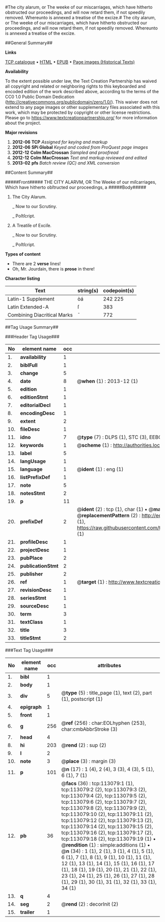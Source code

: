 #The city alarum, or The weeke of our miscarriages, which have hitherto obstructed our proceedings, and will now retard them, if not speedily removed. Whereunto is annexed a treatise of the excize.#
The city alarum, or The weeke of our miscarriages, which have hitherto obstructed our proceedings, and will now retard them, if not speedily removed. Whereunto is annexed a treatise of the excize.

##General Summary##

**Links**

[TCP catalogue](http://www.ota.ox.ac.uk/tcp/)  • 
[HTML](http://tei.it.ox.ac.uk/tcp/Texts-HTML/free/A79/A79815.html)  • 
[EPUB](http://tei.it.ox.ac.uk/tcp/Texts-EPUB/free/A79/A79815.epub) • 
[Page images (Historical Texts)](https://historicaltexts.jisc.ac.uk/eebo-99860952e)

**Availability**

To the extent possible under law, the Text Creation Partnership has waived all copyright and related or neighboring rights to this keyboarded and encoded edition of the work described above, according to the terms of the CC0 1.0 Public Domain Dedication (http://creativecommons.org/publicdomain/zero/1.0/). This waiver does not extend to any page images or other supplementary files associated with this work, which may be protected by copyright or other license restrictions. Please go to https://www.textcreationpartnership.org/ for more information about the project.

**Major revisions**

1. __2012-06__ __TCP__ *Assigned for keying and markup*
1. __2012-06__ __SPi Global__ *Keyed and coded from ProQuest page images*
1. __2012-12__ __Colm MacCrossan__ *Sampled and proofread*
1. __2012-12__ __Colm MacCrossan__ *Text and markup reviewed and edited*
1. __2013-02__ __pfs__ *Batch review (QC) and XML conversion*

##Content Summary##

#####Front#####
THE CITY ALARVM, OR The Weeke of our miſcarriages, Which have hitherto obſtructed our proceedings, a
#####Body#####

1. The City Alarum.

    _ Now to our Scrutiny.

    _ Poſtſcript.

1. A Treatiſe of Exciſe.

    _ Now to our Scrutiny.

    _ Poſtſcript.

**Types of content**

  * There are 2 **verse** lines!
  * Oh, Mr. Jourdain, there is **prose** in there!

**Character listing**


|Text|string(s)|codepoint(s)|
|---|---|---|
|Latin-1 Supplement|òá|242 225|
|Latin Extended-A|ſ|383|
|Combining             Diacritical Marks|̄|772|

##Tag Usage Summary##

###Header Tag Usage###

|No|element name|occ|attributes|
|---|---|---|---|
|1.|__availability__|1||
|2.|__biblFull__|1||
|3.|__change__|5||
|4.|__date__|8| @__when__ (1) : 2013-12 (1)|
|5.|__edition__|1||
|6.|__editionStmt__|1||
|7.|__editorialDecl__|1||
|8.|__encodingDesc__|1||
|9.|__extent__|2||
|10.|__fileDesc__|1||
|11.|__idno__|7| @__type__ (7) : DLPS (1), STC (3), EEBO-CITATION (1), PROQUEST (1), VID (1)|
|12.|__keywords__|1| @__scheme__ (1) : http://authorities.loc.gov/ (1)|
|13.|__label__|5||
|14.|__langUsage__|1||
|15.|__language__|1| @__ident__ (1) : eng (1)|
|16.|__listPrefixDef__|1||
|17.|__note__|5||
|18.|__notesStmt__|2||
|19.|__p__|11||
|20.|__prefixDef__|2| @__ident__ (2) : tcp (1), char (1)  •  @__matchPattern__ (2) : ([0-9\-]+):([0-9IVX]+) (1), (.+) (1)  •  @__replacementPattern__ (2) : http://eebo.chadwyck.com/downloadtiff?vid=$1&page=$2 (1), https://raw.githubusercontent.com/textcreationpartnership/Texts/master/tcpchars.xml#$1 (1)|
|21.|__profileDesc__|1||
|22.|__projectDesc__|1||
|23.|__pubPlace__|2||
|24.|__publicationStmt__|2||
|25.|__publisher__|2||
|26.|__ref__|1| @__target__ (1) : http://www.textcreationpartnership.org/docs/. (1)|
|27.|__revisionDesc__|1||
|28.|__seriesStmt__|1||
|29.|__sourceDesc__|1||
|30.|__term__|3||
|31.|__textClass__|1||
|32.|__title__|3||
|33.|__titleStmt__|2||


###Text Tag Usage###

|No|element name|occ|attributes|
|---|---|---|---|
|1.|__bibl__|1||
|2.|__body__|1||
|3.|__div__|5| @__type__ (5) : title_page (1), text (2), part (1), postscript (1)|
|4.|__epigraph__|1||
|5.|__front__|1||
|6.|__g__|256| @__ref__ (256) : char:EOLhyphen (253), char:cmbAbbrStroke (3)|
|7.|__head__|4||
|8.|__hi__|203| @__rend__ (2) : sup (2)|
|9.|__l__|2||
|10.|__note__|3| @__place__ (3) : margin (3)|
|11.|__p__|101| @__n__ (17) : 1 (4), 2 (4), 3 (3), 4 (3), 5 (1), 6 (1), 7 (1)|
|12.|__pb__|36| @__facs__ (36) : tcp:113079:1 (1), tcp:113079:2 (2), tcp:113079:3 (2), tcp:113079:4 (2), tcp:113079:5 (2), tcp:113079:6 (2), tcp:113079:7 (2), tcp:113079:8 (2), tcp:113079:9 (2), tcp:113079:10 (2), tcp:113079:11 (2), tcp:113079:12 (2), tcp:113079:13 (2), tcp:113079:14 (2), tcp:113079:15 (2), tcp:113079:16 (2), tcp:113079:17 (2), tcp:113079:18 (2), tcp:113079:19 (1)  •  @__rendition__ (1) : simple:additions (1)  •  @__n__ (34) : 1 (1), 2 (1), 3 (1), 4 (1), 5 (1), 6 (1), 7 (1), 8 (1), 9 (1), 10 (1), 11 (1), 12 (1), 13 (1), 14 (1), 15 (1), 16 (1), 17 (1), 18 (1), 19 (1), 20 (1), 21 (1), 22 (1), 23 (1), 24 (1), 25 (1), 26 (1), 27 (1), 28 (1), 29 (1), 30 (1), 31 (1), 32 (1), 33 (1), 34 (1)|
|13.|__q__|4||
|14.|__seg__|2| @__rend__ (2) : decorInit (2)|
|15.|__trailer__|1||
